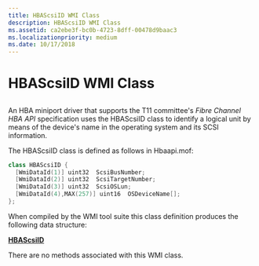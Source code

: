 ```yaml
---
title: HBAScsiID WMI Class
description: HBAScsiID WMI Class
ms.assetid: ca2ebe3f-bc0b-4723-8dff-00478d9baac3
ms.localizationpriority: medium
ms.date: 10/17/2018
---
```


# HBAScsiID WMI Class


## <span id="ddk_hbascsiid_wmi_class_kr"></span><span id="DDK_HBASCSIID_WMI_CLASS_KR"></span>


An HBA miniport driver that supports the T11 committee's *Fibre Channel HBA API* specification uses the HBAScsiID class to identify a logical unit by means of the device's name in the operating system and its SCSI information.

The HBAScsiID class is defined as follows in Hbaapi.mof:

```cpp
class HBAScsiID { 
  [WmiDataId(1)] uint32  ScsiBusNumber;
  [WmiDataId(2)] uint32  ScsiTargetNumber;
  [WmiDataId(3)] uint32  ScsiOSLun;
  [WmiDataId(4),MAX(257)] uint16  OSDeviceName[];
};
```

When compiled by the WMI tool suite this class definition produces the following data structure:

[**HBAScsiID**](/windows-hardware/drivers/ddi/hbapiwmi/ns-hbapiwmi-_hbascsiid)

There are no methods associated with this WMI class.

 

